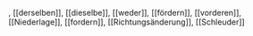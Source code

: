 , [[derselben]], [[dieselbe]], [[weder]], [[fördern]], [[vorderen]], [[Niederlage]], [[fordern]], [[Richtungsänderung]], [[Schleuder]]